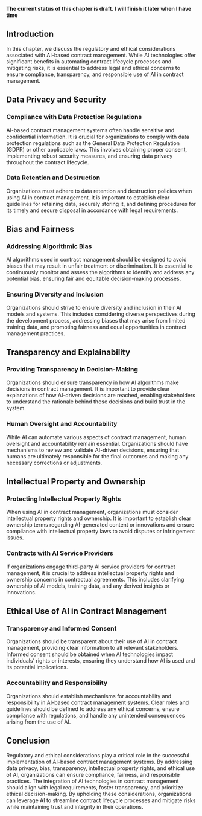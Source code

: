 **The current status of this chapter is draft. I will finish it later when I have time**

Introduction
------------

In this chapter, we discuss the regulatory and ethical considerations associated with AI-based contract management. While AI technologies offer significant benefits in automating contract lifecycle processes and mitigating risks, it is essential to address legal and ethical concerns to ensure compliance, transparency, and responsible use of AI in contract management.

Data Privacy and Security
-------------------------

### Compliance with Data Protection Regulations

AI-based contract management systems often handle sensitive and confidential information. It is crucial for organizations to comply with data protection regulations such as the General Data Protection Regulation (GDPR) or other applicable laws. This involves obtaining proper consent, implementing robust security measures, and ensuring data privacy throughout the contract lifecycle.

### Data Retention and Destruction

Organizations must adhere to data retention and destruction policies when using AI in contract management. It is important to establish clear guidelines for retaining data, securely storing it, and defining procedures for its timely and secure disposal in accordance with legal requirements.

Bias and Fairness
-----------------

### Addressing Algorithmic Bias

AI algorithms used in contract management should be designed to avoid biases that may result in unfair treatment or discrimination. It is essential to continuously monitor and assess the algorithms to identify and address any potential bias, ensuring fair and equitable decision-making processes.

### Ensuring Diversity and Inclusion

Organizations should strive to ensure diversity and inclusion in their AI models and systems. This includes considering diverse perspectives during the development process, addressing biases that may arise from limited training data, and promoting fairness and equal opportunities in contract management practices.

Transparency and Explainability
-------------------------------

### Providing Transparency in Decision-Making

Organizations should ensure transparency in how AI algorithms make decisions in contract management. It is important to provide clear explanations of how AI-driven decisions are reached, enabling stakeholders to understand the rationale behind those decisions and build trust in the system.

### Human Oversight and Accountability

While AI can automate various aspects of contract management, human oversight and accountability remain essential. Organizations should have mechanisms to review and validate AI-driven decisions, ensuring that humans are ultimately responsible for the final outcomes and making any necessary corrections or adjustments.

Intellectual Property and Ownership
-----------------------------------

### Protecting Intellectual Property Rights

When using AI in contract management, organizations must consider intellectual property rights and ownership. It is important to establish clear ownership terms regarding AI-generated content or innovations and ensure compliance with intellectual property laws to avoid disputes or infringement issues.

### Contracts with AI Service Providers

If organizations engage third-party AI service providers for contract management, it is crucial to address intellectual property rights and ownership concerns in contractual agreements. This includes clarifying ownership of AI models, training data, and any derived insights or innovations.

Ethical Use of AI in Contract Management
----------------------------------------

### Transparency and Informed Consent

Organizations should be transparent about their use of AI in contract management, providing clear information to all relevant stakeholders. Informed consent should be obtained when AI technologies impact individuals' rights or interests, ensuring they understand how AI is used and its potential implications.

### Accountability and Responsibility

Organizations should establish mechanisms for accountability and responsibility in AI-based contract management systems. Clear roles and guidelines should be defined to address any ethical concerns, ensure compliance with regulations, and handle any unintended consequences arising from the use of AI.

Conclusion
----------

Regulatory and ethical considerations play a critical role in the successful implementation of AI-based contract management systems. By addressing data privacy, bias, transparency, intellectual property rights, and ethical use of AI, organizations can ensure compliance, fairness, and responsible practices. The integration of AI technologies in contract management should align with legal requirements, foster transparency, and prioritize ethical decision-making. By upholding these considerations, organizations can leverage AI to streamline contract lifecycle processes and mitigate risks while maintaining trust and integrity in their operations.
